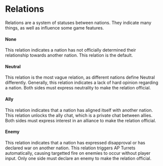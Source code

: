 # Relations
Relations are a system of statuses between nations. They indicate many things, as well as influence some game features.

#### None
This relation indicates a nation has not officially determined their relationship towards another nation. This relation is the default.

#### Neutral
This relation is the most vague relation, as different nations define Neutral differently. Generally, this relation indicates a lack of hard opinion regarding a nation. Both sides must express neutrality to make the relation official.

#### Ally
This relation indicates that a nation has aligned itself with another nation. This relation unlocks the ally chat, which is a private chat between allies. Both sides must express interest in an alliance to make the relation official.

#### Enemy
This relation indicates that a nation has expressed disapproval or has declared war on another nation. This relation triggers AP Turrets automatically, causing targetted fire on enemies to occur without player input. Only one side must declare an enemy to make the relation official.